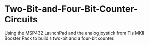 # Two-Bit-and-Four-Bit-Counter-Circuits

Using the MSP432 LaunchPad and the analog joystick from TIs MKII Booster Pack to build a two-bit and a four-bit counter.
